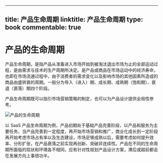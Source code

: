 
---
title: 产品生命周期
linktitle: 产品生命周期
type: book
commentable: true
---

# 产品的生命周期

产品生命周期，是指产品从准备进入市场开始到被淘汰退出市场为止的全部运动过程，是由需求与技术的生产周期所决定。是产品或商品在市场运动中的经济寿命，也即在市场流通过程中，由于消费者的需求变化以及影响市场的其他因素所造成的商品由盛转衰的周期。一般分为导入（进入）期、成长期、成熟期（饱和期）、衰退（衰落）期四个阶段。

产品生命周期既可以指引市场营销策略的制定，也可以为产品设计提供全局性参考。

![产品的生命周期](https://s3.ax1x.com/2020/12/22/rD3srn.png)

以 SaaS 产品生命周期为例，产品初期处于基础产品完善阶段，以产品和服务为主要任务，当产品完善到一定程度，再开始市场营销和推广，商业化成长到一定阶段再开始考虑市场占有率以及生态建设，市场足够成熟以后，需要考虑如何提升效率、分形扩张，在产品衰落之前实现再创新、突破非连续性。产品在不同的生命周期所面临的现状和环境各不相同，应有针对性规划产品设计方案，滞后或超前都会在发展方向上事倍功半。

    